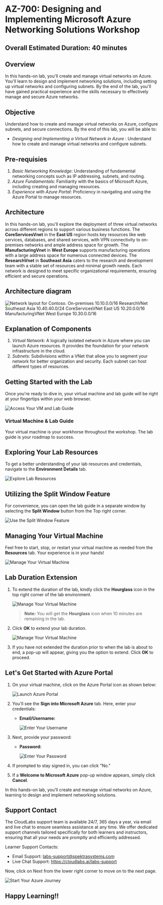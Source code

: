 # AZ-700: Designing and Implementing Microsoft Azure Networking Solutions Workshop

## Overall Estimated Duration: 40 minutes

## Overview

In this hands-on lab, you'll create and manage virtual networks on Azure. You'll learn to design and implement networking solutions, including setting up virtual networks and configuring subnets. By the end of the lab, you'll have gained practical experience and the skills necessary to effectively manage and secure Azure networks.

## Objective
Understand how to create and manage virtual networks on Azure, configure subnets, and secure connections. By the end of this lab, you will be able to:

- *Designing and Implementing a Virtual Network in Azure* : Understand how to create and manage virtual networks and configure subnets.

## Pre-requisies

1. *Basic Networking Knowledge*: Understanding of fundamental networking concepts such as IP addressing, subnets, and routing.
2. *Azure Fundamentals*: Familiarity with the basics of Microsoft Azure, including creating and managing resources.
3. *Experience with Azure Portal*: Proficiency in navigating and using the Azure Portal to manage resources.

## Architecture

In this hands-on lab, you'll explore the deployment of three virtual networks across different regions to support various business functions. The **CoreServicesVnet** in the **East US** region hosts key resources like web services, databases, and shared services, with VPN connectivity to on-premises networks and ample address space for growth. The **ManufacturingVnet** in **West Europe** supports manufacturing operations with a large address space for numerous connected devices. The **ResearchVnet** in **Southeast Asia** caters to the research and development team with a stable set of resources and minimal growth needs. Each network is designed to meet specific organizational requirements, ensuring efficient and secure operations.

## Architecture diagram

![Network layout for Contoso. 
On-premises 10.10.0.0/16
ResearchVNet Southeast Asia 10.40.40.0/24
CoreServicesVNet East US 10.20.0.0/16
ManufacturingVNet West Europe 10.30.0.0/16
](../media/design-implement-vnet-peering01.png)

## Explanation of Components

1. *Virtual Network*: A logically isolated network in Azure where you can launch Azure resources. It provides the foundation for your network infrastructure in the cloud.
2. *Subnets*: Subdivisions within a VNet that allow you to segment your network for better organization and security. Each subnet can host different types of resources.
 
## Getting Started with the Lab
 
Once you're ready to dive in, your virtual machine and lab guide will be right at your fingertips within your web browser.
 
![Access Your VM and Lab Guide](../media/labguide-1.png)

### Virtual Machine & Lab Guide
 
Your virtual machine is your workhorse throughout the workshop. The lab guide is your roadmap to success.
 
## Exploring Your Lab Resources
 
To get a better understanding of your lab resources and credentials, navigate to the **Environment Details** tab.
 
![Explore Lab Resources](../media/env-1.png)
 
## Utilizing the Split Window Feature
 
For convenience, you can open the lab guide in a separate window by selecting the **Split Window** button from the Top right corner.
 
![Use the Split Window Feature](../media/spl.png)
 
## Managing Your Virtual Machine
 
Feel free to start, stop, or restart your virtual machine as needed from the **Resources** tab. Your experience is in your hands!
 
![Manage Your Virtual Machine](../media/res.png)

## **Lab Duration Extension**

1. To extend the duration of the lab, kindly click the **Hourglass** icon in the top right corner of the lab environment. 

    ![Manage Your Virtual Machine](../media/gext.png)

    >**Note:** You will get the **Hourglass** icon when 10 minutes are remaining in the lab.

2. Click **OK** to extend your lab duration.
 
   ![Manage Your Virtual Machine](../media/gext2.png)

3. If you have not extended the duration prior to when the lab is about to end, a pop-up will appear, giving you the option to extend. Click **OK** to proceed.
 
## Let's Get Started with Azure Portal
 
1. On your virtual machine, click on the Azure Portal icon as shown below:
 
   ![Launch Azure Portal](../media/sc900-image(1).png)

2. You'll see the **Sign into Microsoft Azure** tab. Here, enter your credentials:
 
   - **Email/Username:** <inject key="AzureAdUserEmail"></inject>
 
       ![Enter Your Username](../media/sc900-image-1.png)
 
3. Next, provide your password:
 
   - **Password:** <inject key="AzureAdUserPassword"></inject>
 
     ![Enter Your Password](../media/sc900-image-2.png)
 
4. If prompted to stay signed in, you can click "No."
 
5. If a **Welcome to Microsoft Azure** pop-up window appears, simply click **Cancel**.
 
In this hands-on lab, you’ll create and manage virtual networks on Azure, learning to design and implement networking solutions.
 
## Support Contact

The CloudLabs support team is available 24/7, 365 days a year, via email and live chat to ensure seamless assistance at any time. We offer dedicated support channels tailored specifically for both learners and instructors, ensuring that all your needs are promptly and efficiently addressed.

Learner Support Contacts:

- Email Support: labs-support@spektrasystems.com
- Live Chat Support: https://cloudlabs.ai/labs-support

Now, click on Next from the lower right corner to move on to the next page.

![Start Your Azure Journey](../media/sc900-image(3).png)

## Happy Learning!!
